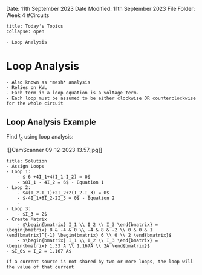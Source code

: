 Date: 11th September 2023
Date Modified: 11th September 2023
File Folder: Week 4
#Circuits

```ad-abstract
title: Today's Topics
collapse: open

- Loop Analysis

```
# Loop Analysis 

```ad-note
- Also known as *mesh* analysis
- Relies on KVL
- Each term in a loop equation is a voltage term.
- Each loop must be assumed to be either clockwise OR counterclockwise for the whole circuit
```

## Loop Analysis Example

Find $I_o$ using loop analysis:

![[CamScanner 09-12-2023 13.57.jpg]]

```ad-check
title: Solution
- Assign Loops
- Loop 1:
	- $-6 +4I_1+4(I_1-I_2) = 0$
	- $8I_1 - 4I_2 = 6$ - Equation 1
- Loop 2:
	- $4(I_2-I_1)+2I_2+2(I_2-I_3) = 0$
	- $-4I_1+8I_2-2I_3 = 0$ - Equation 2
	- 
- Loop 3:
	- $I_3 = 2$
- Create Matrix
	- $\begin{bmatrix} I_1 \\ I_2 \\ I_3 \end{bmatrix} = \begin{bmatrix} 8 & -4 & 0 \\ -4 & 8 & -2 \\ 0 & 0 & 1 \end{bmatrix}^{-1} \begin{bmatrix} 6 \\ 0 \\ 2 \end{bmatrix}$
	- $\begin{bmatrix} I_1 \\ I_2 \\ I_3 \end{bmatrix} = \begin{bmatrix} 1.33 A \\ 1.167A \\ 2A \end{bmatrix}$
- $I_0$ = I_2 = 1.167 A$
```

```ad-important
If a current source is not shared by two or more loops, the loop will the value of that current
```



